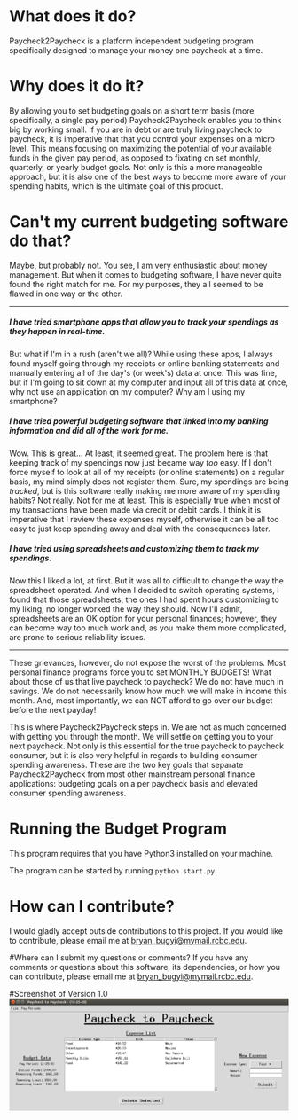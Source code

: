 # What does it do?

Paycheck2Paycheck is a platform independent budgeting program specifically designed to manage your money one paycheck at a time.

# Why does it do it?

By allowing you to set budgeting goals on a short term basis (more specifically, a single pay period) Paycheck2Paycheck enables you to think big by working small. If you are in debt or are truly living paycheck to paycheck, it is imperative that that you control your expenses on a micro level. This means focusing on maximizing the potential of your available funds in the given pay period, as opposed to fixating on set monthly, quarterly, or yearly budget goals. Not only is this a more manageable approach, but it is also one of the best ways to become more aware of your spending habits, which is the ultimate goal of this product. 

# Can't my current budgeting software do that?

Maybe, but probably not. You see, I am very enthusiastic about money management. But when it comes to budgeting software, I have never quite found the right match for me. For my purposes, they all seemed to be flawed in one way or the other. 

-----------------------------------------
##### I have tried smartphone apps that allow you to track your spendings as they happen in real-time.

But what if I'm in a rush (aren't we all)? While using these apps, I always found myself going
through my receipts or online banking statements and manually entering all of the day's (or week's) data at once. This was fine, but if I'm going to sit down at my computer and input all of this data at once, why not use an application on my computer? Why am I using my smartphone?

##### I have tried powerful budgeting software that linked into my banking information and did all of the work for me.

Wow. This is great... At least, it seemed great. The problem here is that keeping track of my spendings now just became way <em>too</em> easy. If I don't force myself to look at all of my receipts (or online statements) on a regular basis, my mind simply does not register them. Sure, my spendings are being <em>tracked</em>, but is this software really making me more aware of my spending habits? Not really. Not for me at least. This is especially true when most of my transactions have been made via credit or debit cards. I think it is imperative that I review these expenses myself, otherwise it can be all too easy to just keep spending away and deal with the consequences later. 

##### I have tried using spreadsheets and customizing them to track my spendings.

Now this I liked a lot, at first. But it was all to difficult to change the way the spreadsheet operated. And when I decided to switch operating systems, I found that those spreadsheets, the ones I had spent hours customizing to my liking, no longer worked the way they should. Now I'll admit, spreadsheets are an OK option for your personal finances; however, they can become way too much work and, as you make them more complicated, are prone to serious reliability issues. 

----------------------------------------

These grievances, however, do not expose the worst of the problems. Most personal finance programs force you to set MONTHLY BUDGETS! What about those of us that live paycheck to paycheck? We do not have much in savings. We do not necessarily know how much we will make in income this month. And, most importantly, we can NOT afford to go over our budget before the next payday! 

This is where Paycheck2Paycheck steps in. We are not as much concerned with getting you through the month. We will settle on getting you to your next paycheck. Not only is this essential for the true paycheck to paycheck consumer, but it is also very helpful in regards to building consumer spending awareness. These are the two key goals that separate Paycheck2Paycheck from most other mainstream personal finance applications: budgeting goals on a per paycheck basis and elevated consumer spending awareness. 

# Running the Budget Program
This program requires that you have Python3 installed on your machine.

The program can be started by running `python start.py`.

# How can I contribute?

I would gladly accept outside contributions to this project. If you would like to contribute, please email me at bryan_bugyi@mymail.rcbc.edu.

#Where can I submit my questions or comments?
If you have any comments or questions about this software, its dependencies, or how you can contribute, please email me at bryan_bugyi@mymail.rcbc.edu.

#Screenshot of Version 1.0
![Image cannot be found!](img/v1_screenshot.png)

